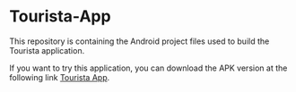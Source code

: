 # Tourista-App
This repository is containing the Android project files used to build the Tourista application.

If you want to try this application, you can download the APK version at the following link [Tourista App](https://drive.google.com/file/d/1YCEnrsQxFCljaZq5_hSQOv6CristHJcE/view?usp=sharing).
